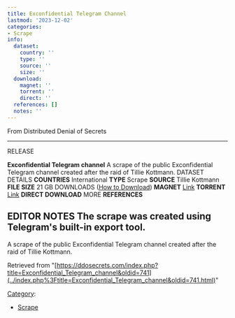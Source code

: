 ```yaml
---
title: Exconfidential Telegram Channel
lastmod: '2023-12-02'
categories:
- Scrape
info:
  dataset:
    country: ''
    type: ''
    source: ''
    size: ''
  download:
    magnet: ''
    torrent: ''
    direct: ''
  references: []
  notes: ''
---
```




From Distributed Denial of Secrets

---
RELEASE

**Exconfidential Telegram channel**
A scrape of the public Exconfidential Telegram channel created after the raid of Tillie Kottmann.
DATASET DETAILS
**COUNTRIES** International
**TYPE** Scrape
**SOURCE** Tillie Kottmann
**FILE SIZE** 21 GB
DOWNLOADS ([How to Download](Torrents.html "Torrents"))
**MAGNET** [Link](magnet:?xt=urn:btih:463e9f44f7c730b9b76ddf368e1fec918cee7846&dn=Exconfidential+Telegram+export+2021-03-12&tr=udp://tracker.openbittorrent.com:80&tr=udp://tracker.opentrackr.org:1337/announce&tr=https://tracker.sloppyta.co:443/announce&tr=https://tracker.tamersunion.org:443/announce&tr=udp://code2chicken.nl:6969/announce&tr=udp://t2.leech.ie:1337/announce&tr=udp://t1.leech.ie:1337/announce&tr=udp://tracker.altrosky.nl:6969/announce&tr=https://bt.nfshost.com:443/announce&tr=udp://tracker.torrent.eu.org:451/announce&tr=http://trk.publictracker.xyz:6969/announce&tr=udp://tracker.uw0.xyz:6969/announce&tr=udp://opentor.org:2710/announce&tr=udp://valakas.rollo.dnsabr.com:2710/announce&tr=http://tracker.noobsubs.net:80/announce&tr=https://tracker.nitrix.me:443/announce&tr=https://tracker.imgoingto.icu:443/announce&tr=udp://fe.dealclub.de:6969/announce&tr=udp://vibe.community:6969/announce&tr=udp://tracker0.ufibox.com:6969/announce&tr=udp://mail.realliferpg.de:6969/announce&tr=udp://tracker.0x.tf:6969/announce&tr=udp://public.tracker.vraphim.com:6969/announce&tr=udp://www.torrent.eu.org:451/announce&tr=http://vps02.net.orel.ru:80/announce&tr=udp://tracker.shkinev.me:6969/announce&tr=udp://line-net.ru:6969/announce&tr=udp://movies.zsw.ca:6969/announce&tr=udp://bubu.mapfactor.com:6969/announce&tr=udp://tracker.v6speed.org:6969/announce&tr=udp://daveking.com:6969/announce&tr=udp://inferno.demonoid.is:3391/announce&tr=udp://us-tracker.publictracker.xyz:6969/announce&tr=https://tracker.lilithraws.cf:443/announce&tr=udp://torrentclub.online:54123/announce&tr=udp://tracker.zerobytes.xyz:1337/announce&tr=udp://open.stealth.si:80/announce&tr=https://tracker.nanoha.org:443/announce&tr=udp://opentracker.i2p.rocks:6969/announce&tr=udp://ln.mtahost.co:6969/announce&tr=udp://engplus.ru:6969/announce&tr=udp://mts.tvbit.co:6969/announce&tr=http://ns3107607.ip-54-36-126.eu:6969/announce&tr=udp://app.icon256.com:8000/announce&tr=http://tracker-cdn.moeking.me:2095/announce&tr=udp://free.publictracker.xyz:6969/announce&tr=udp://vibe.sleepyinternetfun.xyz:1738/announce&tr=udp://exodus.desync.com:6969/announce&tr=udp://edu.uifr.ru:6969/announce&tr=http://tracker.files.fm:6969/announce&tr=udp://47.ip-51-68-199.eu:6969/announce&tr=https://tracker.coalition.space:443/announce&tr=http://rt.tace.ru:80/announce&tr=udp://t3.leech.ie:1337/announce&tr=http://bt.okmp3.ru:2710/announce&tr=udp://udp-tracker.shittyurl.org:6969/announce&tr=http://ipv4announce.sktorrent.eu:6969/announce&tr=udp://bt1.archive.org:6969/announce&tr=udp://retracker.lanta-net.ru:2710/announce&tr=udp://open.publictracker.xyz:6969/announce&tr=udp://ipv4.tracker.harry.lu:80/announce&tr=udp://tracker1.bt.moack.co.kr:80/announce&tr=udp://tracker.dler.org:6969/announce&tr=udp://tracker2.dler.org:80/announce&tr=udp://discord.heihachi.pw:6969/announce&tr=udp://tracker.theoks.net:6969/announce&tr=udp://bt2.archive.org:6969/announce&tr=udp://tracker.cyberia.is:6969/announce&tr=udp://tracker.army:6969/announce&tr=udp://nagios.tks.sumy.ua:80/announce&tr=udp://cdn-1.gamecoast.org:6969/announce&tr=http://t.nyaatracker.com:80/announce&tr=https://1337.abcvg.info:443/announce&tr=udp://bioquantum.co.za:6969/announce&tr=http://tracker.gbitt.info:80/announce&tr=https://trakx.herokuapp.com:443/announce&tr=http://t.overflow.biz:6969/announce&tr=http://h4.trakx.nibba.trade:80/announce&tr=udp://retracker.netbynet.ru:2710/announce&tr=udp://tracker.edkj.club:6969/announce&tr=https://tracker.iriseden.eu:443/announce&tr=https://tracker.hama3.net:443/announce&tr=udp://bt2.3kb.xyz:6969/announce)
**TORRENT** [Link](../images/4/41/Exconfidential_Telegram_export_2021-03-12.torrent)
**DIRECT DOWNLOAD**
MORE
**REFERENCES**

**EDITOR NOTES**
The scrape was created using Telegram's built-in export tool.
---

A scrape of the public Exconfidential Telegram channel created after the
raid of Tillie Kottmann.

Retrieved from
"[https://ddosecrets.com/index.php?title=Exconfidential_Telegram_channel&oldid=741](../index.php%3Ftitle=Exconfidential_Telegram_channel&oldid=741.html)"

[Category](./Special:Categories.html "Special:Categories"):

- [Scrape](./Category:Scrape.html "Category:Scrape")
